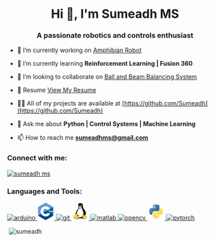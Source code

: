 <h1 align="center">Hi 👋, I'm Sumeadh MS</h1>
<h3 align="center">A passionate robotics and controls enthusiast</h3>

- 🔭 I’m currently working on [Amphibian Robot](https://github.com/AmphiBot24/Amphi)

- 🌱 I’m currently learning **Reinforcement Learning | Fusion 360**

- 👯 I’m looking to collaborate on [Ball and Beam Balancing System](https://drive.google.com/drive/folders/1jKYqg85THhRdYLeoeCvqAPgQPalOF2Uq?usp=sharing)

- 📄 Resume  [View My Resume](https://drive.google.com/file/d/1g-HRVEEcyRvqVLLIz4q5LL3WVyOIylaO/view?usp=drive_link)  

- 👨‍💻 All of my projects are available at [https://github.com/Sumeadh](https://github.com/Sumeadh)

- 💬 Ask me about **Python | Control Systems | Machine Learning**

- 📫 How to reach me **sumeadhms@gmail.com**


<h3 align="left">Connect with me:</h3>
<p align="left">
<a href="https://linkedin.com/in/sumeadh-ms-490116251" target="_blank">
  <img align="center" src="https://raw.githubusercontent.com/rahuldkjain/github-profile-readme-generator/master/src/images/icons/Social/linked-in-alt.svg" alt="sumeadh ms" height="30" width="40" />
</a>


<h3 align="left">Languages and Tools:</h3>
<p align="left"> <a href="https://www.arduino.cc/" target="_blank" rel="noreferrer"> <img src="https://cdn.worldvectorlogo.com/logos/arduino-1.svg" alt="arduino" width="40" height="40"/> </a> <a href="https://www.w3schools.com/cpp/" target="_blank" rel="noreferrer"> <img src="https://raw.githubusercontent.com/devicons/devicon/master/icons/cplusplus/cplusplus-original.svg" alt="cplusplus" width="40" height="40"/> </a> <a href="https://git-scm.com/" target="_blank" rel="noreferrer"> <img src="https://www.vectorlogo.zone/logos/git-scm/git-scm-icon.svg" alt="git" width="40" height="40"/> </a> <a href="https://www.linux.org/" target="_blank" rel="noreferrer"> <img src="https://raw.githubusercontent.com/devicons/devicon/master/icons/linux/linux-original.svg" alt="linux" width="40" height="40"/> </a> <a href="https://www.mathworks.com/" target="_blank" rel="noreferrer"> <img src="https://upload.wikimedia.org/wikipedia/commons/2/21/Matlab_Logo.png" alt="matlab" width="40" height="40"/> </a> <a href="https://opencv.org/" target="_blank" rel="noreferrer"> <img src="https://www.vectorlogo.zone/logos/opencv/opencv-icon.svg" alt="opencv" width="40" height="40"/> </a> <a href="https://www.python.org" target="_blank" rel="noreferrer"> <img src="https://raw.githubusercontent.com/devicons/devicon/master/icons/python/python-original.svg" alt="python" width="40" height="40"/> </a> <a href="https://pytorch.org/" target="_blank" rel="noreferrer"> <img src="https://www.vectorlogo.zone/logos/pytorch/pytorch-icon.svg" alt="pytorch" width="40" height="40"/> </a> </p>

<p>&nbsp;<img align="center" src="https://github-readme-stats.vercel.app/api?username=sumeadh&show_icons=true&theme=synthwave&locale=en" alt="sumeadh" /></p>

